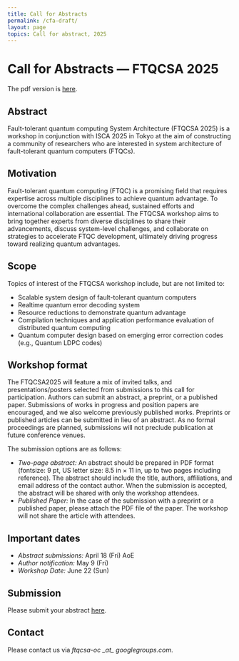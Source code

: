 ```yaml
---
title: Call for Abstracts
permalink: /cfa-draft/
layout: page
topics: Call for abstract, 2025
---
```


# Call for Abstracts &mdash; FTQCSA 2025

The pdf version is [here](/assets/pdf/FTQCSA2025-CFA.pdf).

## Abstract
Fault-tolerant quantum computing System Architecture (FTQCSA 2025) is a workshop in conjunction with ISCA 2025 in Tokyo at the aim of constructing a community of researchers who are interested in system architecture of fault-tolerant quantum computers (FTQCs).

## Motivation
Fault-tolerant quantum computing (FTQC) is a promising field that requires expertise across multiple disciplines to achieve quantum advantage. To overcome the complex challenges ahead, sustained efforts and international collaboration are essential. The FTQCSA workshop aims to bring together experts from diverse disciplines to share their advancements, discuss system-level challenges, and collaborate on strategies to accelerate FTQC development, ultimately driving progress toward realizing quantum advantages.

## Scope
Topics of interest of the FTQCSA workshop include, but are not limited to:

- Scalable system design of fault-tolerant quantum computers
- Realtime quantum error decoding system
- Resource reductions to demonstrate quantum advantage
- Compilation techniques and application performance evaluation of distributed quantum computing
- Quantum computer design based on emerging error correction codes (e.g., Quantum LDPC codes)

## Workshop format
The FTQCSA2025 will feature a mix of invited talks, and presentations/posters selected from submissions to this call for participation. Authors can submit an abstract, a preprint, or a published paper. 
Submissions of works in progress and position papers are encouraged, and we also welcome previously published works. Preprints or published articles can be submitted in lieu of an abstract. As no formal proceedings are planned, submissions will not preclude publication at future conference venues.

The submission options are as follows:
- _Two-page abstract:_ An abstract should be prepared in PDF format (fontsize: 9 pt, US letter size: 8.5 in &times; 11 in, up to two pages including reference). The abstract should include the title, authors, affiliations, and email address of the contact author. When the submission is accepted, the abstract will be shared with only the workshop attendees.
-  _Published Paper:_ In the case of the submission with a preprint or a published paper, please attach the PDF file of the paper. The workshop will not share the article with attendees.
 
## Important dates
- _Abstract submissions:_ April 18 (Fri) AoE
- _Author notification:_ May 9 (Fri)
- _Workshop Date:_ June 22 (Sun)

## Submission
Please submit your abstract [here](/submit/).

## Contact
Please contact us via _ftqcsa-oc \_at\_ googlegroups.com_.
